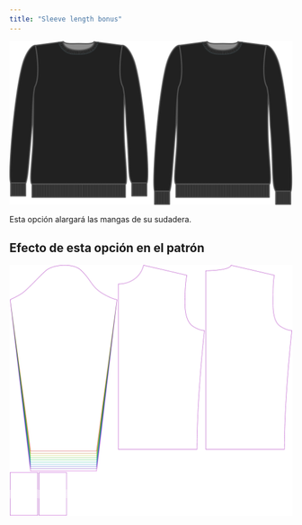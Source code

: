 ```yaml
---
title: "Sleeve length bonus"
---
```


![Longitud extra de manga](sleevelengthbonus.svg)

Esta opción alargará las mangas de su sudadera.

## Efecto de esta opción en el patrón

![Esta imagen muestra el efecto de esta opción superponiendo varias variantes que tienen un valor diferente para esta opción](sven_sleevelengthbonus_sample.svg "Efecto de esta opción en el patrón")
